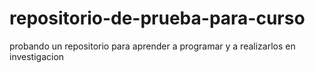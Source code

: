 # repositorio-de-prueba-para-curso
probando un repositorio para aprender a programar y a realizarlos en investigacion 
